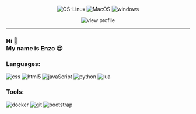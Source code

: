 <!DOCTYPE html>
<html lang="en">

<head>
    <meta charset="UTF-8">
    <meta name="viewport" content="width=device-width, initial-scale=1.0">
</head>

<body>
    <div align ="center">
        <p>
        <img src="https://img.shields.io/badge/Linux-FCC624?style=for-the-badge&logo=linux&logoColor=black" alt="OS-Linux">
        <img src="https://img.shields.io/badge/MACOS-323330?style=for-the-badge&logo=apple&logoColor=white" alt="MacOS">
        <img src="https://img.shields.io/badge/Windows-0078d4?style=for-the-badge&logo=windows-11&logoColor=white" alt="windows">
        </p>
    </div>
    <div align="center">
        <img src="https://komarev.com/ghpvc/?username=moyonenzo&color=blueviolet&style=flat&label=PROFILE+VIEWS"
            alt="view profile">
    </div>
    <hr width="100%">
    <div>
            <h3>Hi 👋 <br/>My name is Enzo 😎</h3>
    </a>
    <div>
        <h3>Languages:</h3>
        <p style="text-align: left;">
            <img src="https://img.shields.io/badge/CSS3-1572B6?style=for-the-badge&logo=css3&logoColor=white" alt="css">
            <img src="https://img.shields.io/badge/HTML5-E34F26?style=for-the-badge&logo=html5&logoColor=white" alt="html5">
            <img src="https://img.shields.io/badge/JavaScript-323330?style=for-the-badge&logo=javascript&logoColor=F7DF1E" alt="javaScript">
            <img src="https://img.shields.io/badge/Python-FFD43B?style=for-the-badge&logo=python&logoColor=blue" alt="python">
            <img src="https://img.shields.io/badge/LUA-2CA5E0?style=for-the-badge&logo=lua&logoColor=white" alt="lua">
        </p>
        <h3>Tools:</h3>
        <p>
            <img src="https://img.shields.io/badge/Docker-2CA5E0?style=for-the-badge&logo=docker&logoColor=white" alt="docker">
            <img src="https://img.shields.io/badge/GIT-E44C30?style=for-the-badge&logo=git&logoColor=white" alt="git">
            <img src="https://img.shields.io/badge/Bootstrap-563D7C?style=for-the-badge&logo=bootstrap&logoColor=white" alt="bootstrap">
        </p>
    </div>
</body>

</html>
